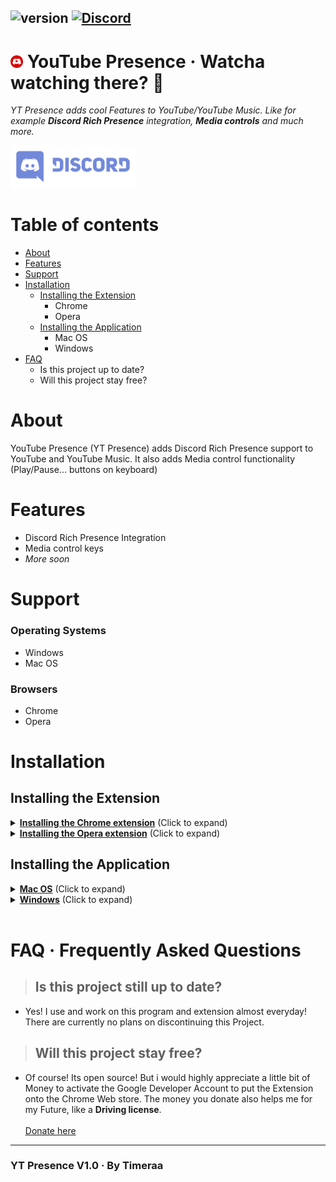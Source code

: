 ## ![version](https://img.shields.io/badge/Version-1.0-brightgreen.svg?style=flat-square) [![Discord](https://img.shields.io/discord/493130730549805057.svg?style=flat-square)](https://discord.gg/Kw7WaYn)

# <img src="icon.png" width="20" draggable="false"><b> </b>YouTube Presence &middot; Watcha watching there? 👀

_YT Presence adds cool Features to YouTube/YouTube Music. Like for example **Discord Rich Presence** integration, **Media controls** and much more._

<a href="https://discord.gg/Kw7WaYn" title="Join our Discord!">
<img src="discord-logo.svg" width="200px" draggable="false">
</a>

# Table of contents

- [About](#about)
- [Features](#features)
- [Support](#support)
- [Installation](#installation)
  - [Installing the Extension](#installing-the-extension)
    - Chrome
    - Opera
  - [Installing the Application](#installing-the-application)
    - Mac OS
    - Windows
- [FAQ](#faq-·-frequently-asked-questions)
  - Is this project up to date?
  - Will this project stay free?

# About

YouTube Presence (YT Presence) adds Discord Rich Presence support to YouTube and YouTube Music. It also adds Media control functionality (Play/Pause... buttons on keyboard)

# Features

- Discord Rich Presence Integration
- Media control keys
- _More soon_

# Support

### **Operating Systems**

- Windows
- Mac OS

### **Browsers**

- Chrome
- Opera

# Installation

## Installing the Extension

<details>
  <summary><b><u>Installing the Chrome extension</u></b> (Click to expand)</summary>
  <h1>Chrome extension installation</h1>
  <ol>
    <li>Click <a href="https://chrome.google.com/webstore/detail/yt-presence/agjnjboanicjcpenljmaaigopkgdnihi">this</a> link</li>
    </li>
    <li>Click "add to Chrome"</li>
    <li>Install the <a href="#installing-the-application">application</a></li>
  </ol>
</details>
<details>
<summary><b><u>Installing the Opera extension</u></b> (Click to expand)</summary>
  <h1>Opera extension installation</h1>
  <ol>
    <li>Download the latest version of the <a href="https://github.com/Timeraa/YT-Presence/releases/latest">extension</a>
    </li>
    <li>Extract the downloaded <b>.zip</b> file</li>
    <li>Open Opera</li>
    <li>Go to <a href="chrome://extensions/">chrome://extensions/</a></li>
    <li>Drag and drop the extension's folder on the page<br>
    <li>Load the extracted <b>Extension</b> folder</li>
    <li>Install the <a href="#installing-the-application">application</a></li>
  </ol>
</details>

## Installing the Application

<details>
  <summary><b><u>Mac OS</u></b> (Click to expand)</summary>
  <h1>Installation on Mac OS</h1>
  <ol>
    <li>Download the latest version of the <a href="https://github.com/Timeraa/YT-Presence/releases/latest">application</a>
    </li>
    <li>Extract the downloaded <b>.zip</b> file</li>
    <li>Open the extracted folder and run the <b>.dmg</b> file</li>
    <li>Drag <b>YT Presence</b> Into your <b>Applications</b> Folder</li>
    <li>Open your Launchpad</li>
    <li>Open <b>YT Presence</b></li>
    <li>Enjoy!</li>
  </ol>
</details>

<details>
  <summary><b><u>Windows</u></b> (Click to expand)</summary>
  <h1>Installation on Windows</h1>
  <ol>
    <li>Download the latest installer from <a href="https://github.com/Timeraa/YT-Presence/releases/">here</a></li>
    <li>Open the downloaded <b>.exe</b> installer</li>
    <li>If SmartScreen comes up press more informations then press run anyways. (Its not a virus, i promise)</li>
    <li>YouTube Presence should install itself and start automatically</li>
  </ol>
</details>
<br>

# FAQ &middot; Frequently Asked Questions

> ## Is this project still up to date?<br>

- Yes! I use and work on this program and extension almost everyday!<br>There are currently no plans on discontinuing this Project.

> ## Will this project stay free?<br>

- Of course! Its open source! But i would highly appreciate a little bit of Money to activate the Google Developer Account to put the Extension onto the Chrome Web store. The money you donate also helps me for my Future, like a **Driving license**. <br><br><a href="https://www.paypal.com/cgi-bin/webscr?cmd=_s-xclick&hosted_button_id=ZU8Q766ACS2WS&lc=US">Donate here</a>

---

### YT Presence V1.0 &middot; By Timeraa
